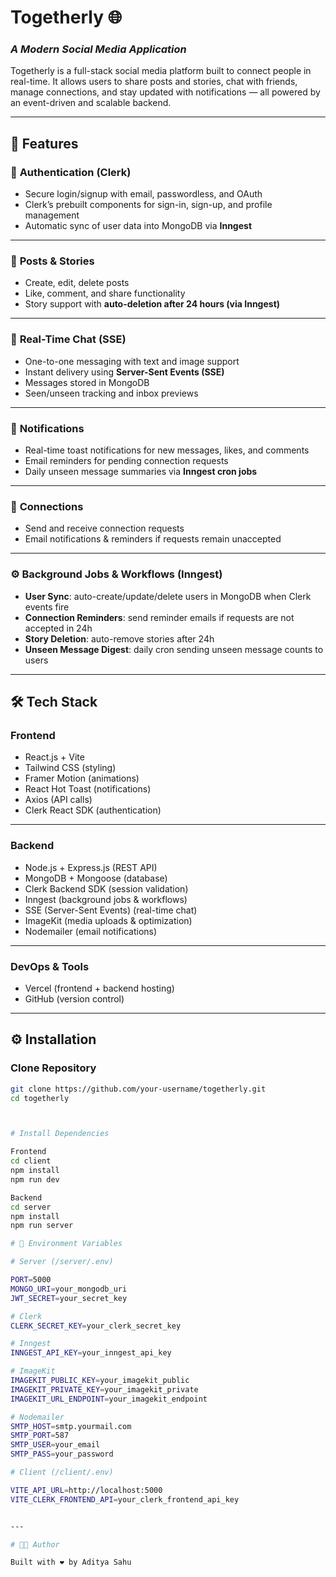 # **Togetherly 🌐**  
### *A Modern Social Media Application*  

Togetherly is a full-stack social media platform built to connect people in real-time. It allows users to share posts and stories, chat with friends, manage connections, and stay updated with notifications — all powered by an event-driven and scalable backend.  

---

## **🚀 Features**  

### 🔐 **Authentication (Clerk)**  
- Secure login/signup with email, passwordless, and OAuth  
- Clerk’s prebuilt components for sign-in, sign-up, and profile management  
- Automatic sync of user data into MongoDB via **Inngest**  

---

### 📝 **Posts & Stories**  
- Create, edit, delete posts  
- Like, comment, and share functionality  
- Story support with **auto-deletion after 24 hours (via Inngest)**  

---

### 💬 **Real-Time Chat (SSE)**  
- One-to-one messaging with text and image support  
- Instant delivery using **Server-Sent Events (SSE)**  
- Messages stored in MongoDB  
- Seen/unseen tracking and inbox previews  

---

### 🔔 **Notifications**  
- Real-time toast notifications for new messages, likes, and comments  
- Email reminders for pending connection requests  
- Daily unseen message summaries via **Inngest cron jobs**  

---

### 🤝 **Connections**  
- Send and receive connection requests  
- Email notifications & reminders if requests remain unaccepted  

---

### ⚙️ **Background Jobs & Workflows (Inngest)**  
- **User Sync**: auto-create/update/delete users in MongoDB when Clerk events fire  
- **Connection Reminders**: send reminder emails if requests are not accepted in 24h  
- **Story Deletion**: auto-remove stories after 24h  
- **Unseen Message Digest**: daily cron sending unseen message counts to users  

---

## **🛠️ Tech Stack**  

### **Frontend**  
- React.js + Vite  
- Tailwind CSS (styling)  
- Framer Motion (animations)  
- React Hot Toast (notifications)  
- Axios (API calls)  
- Clerk React SDK (authentication)  

---

### **Backend**  
- Node.js + Express.js (REST API)  
- MongoDB + Mongoose (database)  
- Clerk Backend SDK (session validation)  
- Inngest (background jobs & workflows)  
- SSE (Server-Sent Events) (real-time chat)  
- ImageKit (media uploads & optimization)  
- Nodemailer (email notifications)  

---

### **DevOps & Tools**  
- Vercel (frontend + backend hosting)  
- GitHub (version control)  

---

## **⚙️ Installation**  

### **Clone Repository**  
```bash
git clone https://github.com/your-username/togetherly.git
cd togetherly



# Install Dependencies

Frontend
cd client
npm install
npm run dev

Backend
cd server
npm install
npm run server

# 🔑 Environment Variables

# Server (/server/.env)

PORT=5000
MONGO_URI=your_mongodb_uri
JWT_SECRET=your_secret_key

# Clerk
CLERK_SECRET_KEY=your_clerk_secret_key

# Inngest
INNGEST_API_KEY=your_inngest_api_key

# ImageKit
IMAGEKIT_PUBLIC_KEY=your_imagekit_public
IMAGEKIT_PRIVATE_KEY=your_imagekit_private
IMAGEKIT_URL_ENDPOINT=your_imagekit_endpoint

# Nodemailer
SMTP_HOST=smtp.yourmail.com
SMTP_PORT=587
SMTP_USER=your_email
SMTP_PASS=your_password

# Client (/client/.env)

VITE_API_URL=http://localhost:5000
VITE_CLERK_FRONTEND_API=your_clerk_frontend_api_key


---

# 👨‍💻 Author

Built with ❤️ by Aditya Sahu




